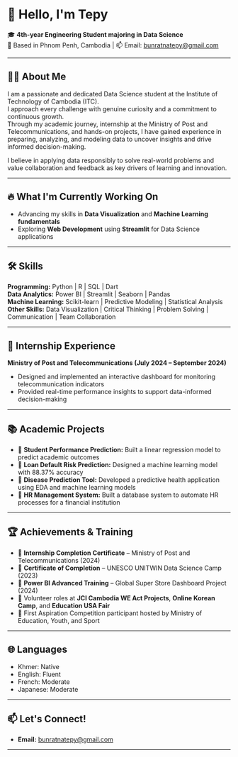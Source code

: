 # 👋 Hello, I'm Tepy

🎓 **4th-year Engineering Student majoring in Data Science**  
📍 Based in Phnom Penh, Cambodia | 📫 Email: bunratnatepy@gmail.com

---

## 👨‍💻 About Me
I am a passionate and dedicated Data Science student at the Institute of Technology of Cambodia (ITC).  
I approach every challenge with genuine curiosity and a commitment to continuous growth.  
Through my academic journey, internship at the Ministry of Post and Telecommunications, and hands-on projects, I have gained experience in preparing, analyzing, and modeling data to uncover insights and drive informed decision-making.

I believe in applying data responsibly to solve real-world problems and value collaboration and feedback as key drivers of learning and innovation.

---

## 🔥 What I'm Currently Working On
- Advancing my skills in **Data Visualization** and **Machine Learning fundamentals**
- Exploring **Web Development** using **Streamlit** for Data Science applications

---

## 🛠️ Skills
**Programming:** Python | R | SQL | Dart  
**Data Analytics:** Power BI | Streamlit | Seaborn | Pandas  
**Machine Learning:** Scikit-learn | Predictive Modeling | Statistical Analysis  
**Other Skills:** Data Visualization | Critical Thinking | Problem Solving | Communication | Team Collaboration

---

## 🚀 Internship Experience
**Ministry of Post and Telecommunications (July 2024 – September 2024)**  
- Designed and implemented an interactive dashboard for monitoring telecommunication indicators  
- Provided real-time performance insights to support data-informed decision-making

---

## 📚 Academic Projects
- 🎯 **Student Performance Prediction:** Built a linear regression model to predict academic outcomes
- 🎯 **Loan Default Risk Prediction:** Designed a machine learning model with 88.37% accuracy
- 🎯 **Disease Prediction Tool:** Developed a predictive health application using EDA and machine learning models
- 🎯 **HR Management System:** Built a database system to automate HR processes for a financial institution

---

## 🏆 Achievements & Training
- 📜 **Internship Completion Certificate** – Ministry of Post and Telecommunications (2024)
- 📜 **Certificate of Completion** – UNESCO UNITWIN Data Science Camp (2023)
- 📜 **Power BI Advanced Training** – Global Super Store Dashboard Project (2024)
- 🎨 Volunteer roles at **JCI Cambodia WE Act Projects**, **Online Korean Camp**, and **Education USA Fair**
- 🏅 First Aspiration Competition participant hosted by Ministry of Education, Youth, and Sport

---

## 🌐 Languages
- Khmer: Native
- English: Fluent
- French: Moderate
- Japanese: Moderate

---

## 📫 Let's Connect!
- **Email:** [bunratnatepy@gmail.com](mailto:bunratnatepy@gmail.com)

---
